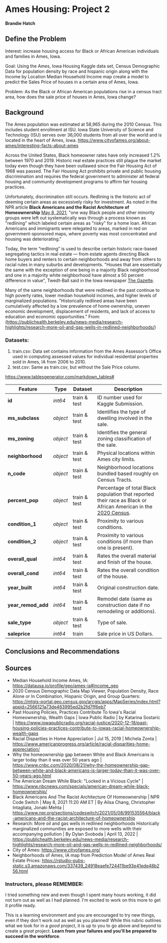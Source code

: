 # Ames Housing: Project 2
#### Brandie Hatch

## Define the Problem
Interest: increase housing access for Black or African American individuals and families in Ames, Iowa. <br>

Goal: Using the Ames, Iowa Housing Kaggle data set, Census Demographic Data for population density by race and hispanic origin along with the Income by Location Median Household Income map create a model to predict the Sales Price of houses in a certain area of Ames, Iowa. <br>

Problem: As the Black or African American populations rise in a census tract area, how does the sale price of houses in Ames, Iowa change? 

## Background

The Ames population was estimated at 58,965 during the 2010 Census. This includes student enrollment at ISU. Iowa State University of Science and Technology (ISU) serves over 36,000 students from all over the world and is located in the heart of Ames, Iowa. 
https://www.cityofames.org/about-ames/interesting-facts-about-ames<br>

Across the United States, Black homeowner rates have only increased 1.2% between 1970 and 2019. Historic real estate practices still plague the market today even though they have been outlawed since the Fair Housing Act of 1968 was passed. The Fair Housing Act prohibits private and public housing discrimination and requires the federal government to administer all federal housing and community development programs to affirm fair housing practices. <br>

Unfortunately, discrimination still occurs. Redlining is the historic act of deeming certain areas as excessively risky for investment. As noted in the NPR article __Black Americans and the Racist Architecture of Homeownership__ [May 8, 2021](https://www.npr.org/sections/codeswitch/2021/05/08/991535564/black-americans-and-the-racist-architecture-of-homeownership), "one way Black people and other minority groups were left out systematically was through a process known as "redlining" which labeled certain areas as "risky" for a home loan. African Americans and immigrants were relegated to areas, marked in red on government-sponsored maps, where poverty was most concentrated and housing was deteriorating." <br>

Today, the term “redlining” is used to describe certain historic race-based segregating tactics in real estate — from estate agents directing Black home buyers and renters to certain neighborhoods and away from others to racial rules in many suburbs and developments. "Houses that are essentially the same with the exception of one being in a majority Black neighborhood and one in a majority white neighborhood have almost a 50 percent difference in value", Twedt-Ball said in the Iowa newspaper [The Gazette](https://www.thegazette.com/education/redlining-continues-to-create-racial-disparity-in-homeownership-in-cedar-rapids-iowa/).<br>

Many of the same neighborhoods that were redlined in the past continue to high poverty rates, lower median household incomes, and higher levels of marginalized populations. "Historically redlined areas have been cumulatively affected by a low prevalence of home ownership, uneven economic development, displacement of residents, and lack of access to education and economic opportunities." From: (https://publichealth.berkeley.edu/news-media/research-highlights/research-more-oil-and-gas-wells-in-redlined-neighborhoods/)

### Datasets:

1. train.csv: Data set contains information from the Ames Assessor’s Office used in computing assessed values for individual residential properties sold in Ames, IA from 2006 to 2010.
2. test.csv: Same as train.csv, but without the Sale Price column.

https://www.tablesgenerator.com/markdown_tables# <br>

| **Feature**        | **Type** | **Dataset**  | **Description**                                                                                                                                                                                                              |
|--------------------|----------|--------------|------------------------------------------------------------------------------------------------------------------------------------------------------------------------------------------------------------------------------|
| **id**             | _int64_  | train & test | ID number used for Kaggle Submission.                                                                                                                                                                                        |
| **ms_subclass**    | _object_ | train & test | Identifies the type of dwelling involved in the sale.                                                                                                                                                                        |
| **ms_zoning**      | _object_ | train & test | Identifies the general zoning classification of the sale.                                                                                                                                                                    |
| **neighborhood**   | _object_ | train & test | Physical locations within Ames city limits.                                                                                                                                                                                  |
| **n_code**         | _object_ | train & test | Neighborhood locations bundled based roughly on Census Tracts.                                                                                                                                                               |
| **percent_pop**    | _object_ | train & test | Percentage of total Black population that reported their race as Black or African American in the [2020 Census](https://mtgis-portal.geo.census.gov/arcgis/apps/MapSeries/index.html?appid=2566121a73de463995ed2b2fd7ff6eb7). |
| **condition_1**    | _object_ | train & test | Proximity to various conditions.                                                                                                                                                                                             |
| **condition_2**    | _object_ | train & test | Proximity to various conditions (if more than one is present).                                                                                                                                                               |
| **overall_qual**   | _int64_  | train & test | Rates the overall material and finish of the house.                                                                                                                                                                          |
| **overall_cond**   | _int64_  | train & test | Rates the overall condition of the house.                                                                                                                                                                                    |
| **year_built**     | _int64_  | train & test | Original construction date.                                                                                                                                                                                                  |
| **year_remod_add** | _int64_  | train & test | Remodel date (same as construction date if no remodeling or additions).                                                                                                                                                      |
| **sale_type**      | _object_ | train & test | Type of sale.                                                                                                                                                                                                                |
| **saleprice**      | _int64_  | train        | Sale price in US Dollars.                                                                                                                                                                                                    |

## Conclusions and Recommendations


## Sources
- Median Household Income Ames, IA: https://datausa.io/profile/geo/ames-ia#income_geo
- 2020 Census Demographic Data Map Viewer, Population Density, Race Alone or In Combination, Hispanic Origin, and Group Quarters: https://mtgis-portal.geo.census.gov/arcgis/apps/MapSeries/index.html?appid=2566121a73de463995ed2b2fd7ff6eb7 
- Past Housing Policies, Practices Contribute To Iowa's Racial Homeownership, Wealth Gaps | Iowa Public Radio | by Katarina Sostaric | https://www.iowapublicradio.org/racial-justice/2020-12-18/past-housing-policies-practices-contribute-to-iowas-racial-homeownership-wealth-gaps
- Racial Disparities in Home Appreciation | Jul 15, 2019 | Michela Zonta | https://www.americanprogress.org/article/racial-disparities-home-appreciation/
- Why the homeownership gap between White and Black Americans is larger today than it was over 50 years ago | https://www.cnbc.com/2020/08/21/why-the-homeownership-gap-between-white-and-black-americans-is-larger-today-than-it-was-over-50-years-ago.html
- The American Dream While Black: "Locked in a Vicious Cycle" | https://www.nbcnews.com/specials/american-dream-while-black-homeownership/
- Black Americans And The Racist Architecture Of Homeownership | NPR Code Switch | May 8, 2021 11:20 AM ET | By Ailsa Chang, Christopher Intagliata, Jonaki Mehta | https://www.npr.org/sections/codeswitch/2021/05/08/991535564/black-americans-and-the-racist-architecture-of-homeownership
- Research: More oil and gas wells in redlined neighborhoods Historically marginalized communities are exposed to more wells with their accompanying pollution | By Dylan Svoboda | April 13, 2022 | https://publichealth.berkeley.edu/news-media/research-highlights/research-more-oil-and-gas-wells-in-redlined-neighborhoods/
- City of Ames: https://www.cityofames.org/
- Neighborhoods of Ames, IA map from Prediction Model of Ames Real Estate Prices: https://rstudio-pubs-static.s3.amazonaws.com/337439_24918eaefe724411be93e41ede48b256.html



### Instructors, please REMEMBER:

I tried something new and even though I spent many hours working, it did not turn out as well as I had planned. I'm excited to work on this more to get it profile ready.

This is a learning environment and you are encouraged to try new things, even if they don't work out as well as you planned! While this rubric outlines what we look for in a _good_ project, it is up to you to go above and beyond to create a _great_ project. **Learn from your failures and you'll be prepared to succeed in the workforce**.
